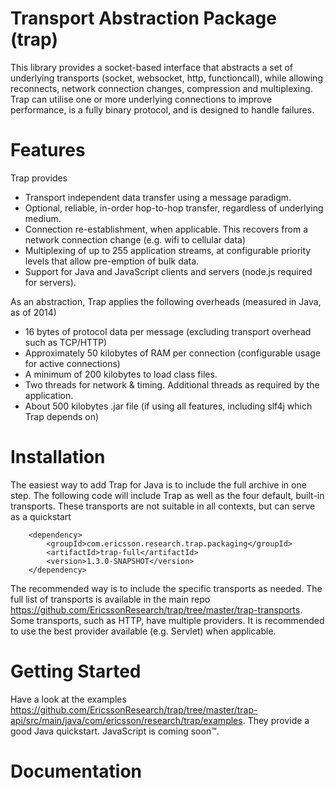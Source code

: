 Transport Abstraction Package (trap)
====

This library provides a socket-based interface that abstracts a set of underlying transports (socket, websocket, http, functioncall), while allowing reconnects, network connection changes, compression and multiplexing. Trap can utilise one or more underlying connections to improve performance, is a fully binary protocol, and is designed to handle failures.

# Features
Trap provides

* Transport independent data transfer using a message paradigm.
* Optional, reliable, in-order hop-to-hop transfer, regardless of underlying medium.
* Connection re-establishment, when applicable. This recovers from a network connection change (e.g. wifi to cellular data)
* Multiplexing of up to 255 application streams, at configurable priority levels that allow pre-emption of bulk data.
* Support for Java and JavaScript clients and servers (node.js required for servers).

As an abstraction, Trap applies the following overheads (measured in Java, as of 2014)
* 16 bytes of protocol data per message (excluding transport overhead such as TCP/HTTP)
* Approximately 50 kilobytes of RAM per connection (configurable usage for active connections)
* A minimum of 200 kilobytes to load class files.
* Two threads for network & timing. Additional threads as required by the application.
* About 500 kilobytes .jar file (if using all features, including slf4j which Trap depends on)

# Installation
The easiest way to add Trap for Java is to include the full archive in one step. The following code will include Trap as well as the four default, built-in transports. These transports are not suitable in all contexts, but can serve as a quickstart 

		<dependency>
			<groupId>com.ericsson.research.trap.packaging</groupId>
			<artifactId>trap-full</artifactId>
			<version>1.3.0-SNAPSHOT</version>
		</dependency>

The recommended way is to include the specific transports as needed. The full list of transports is available in the main repo <https://github.com/EricssonResearch/trap/tree/master/trap-transports>. Some transports, such as HTTP, have multiple providers. It is recommended to use the best provider available (e.g. Servlet) when applicable.

# Getting Started
Have a look at the examples <https://github.com/EricssonResearch/trap/tree/master/trap-api/src/main/java/com/ericsson/research/trap/examples>. They provide a good Java quickstart. JavaScript is coming soon™.

# Documentation
